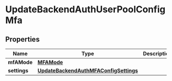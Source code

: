 

# UpdateBackendAuthUserPoolConfigMfa


## Properties

| Name | Type | Description | Notes |
|------------ | ------------- | ------------- | -------------|
|**mfAMode** | [**MFAMode**](MFAMode.md) |  |  [optional] |
|**settings** | [**UpdateBackendAuthMFAConfigSettings**](UpdateBackendAuthMFAConfigSettings.md) |  |  [optional] |



